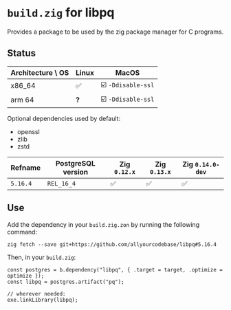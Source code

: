 # `build.zig` for libpq

Provides a package to be used by the zig package manager for C programs.

## Status

| Architecture \ OS | Linux | MacOS             |
|:------------------|:------|-------------------|
| x86_64            | ✅    | ☑️ `-Ddisable-ssl` |
| arm 64            | __?__ | ☑️ `-Ddisable-ssl` |

Optional dependencies used by default:
- openssl
- zlib
- zstd

| Refname  | PostgreSQL version | Zig `0.12.x` | Zig `0.13.x` | Zig `0.14.0-dev` |
|----------|--------------------|--------------|--------------|------------------|
| `5.16.4` | `REL_16_4`         | ✅           | ✅           | ✅               |

## Use

Add the dependency in your `build.zig.zon` by running the following command:
```zig
zig fetch --save git+https://github.com/allyourcodebase/libpq#5.16.4
```

Then, in your `build.zig`:
```zig
const postgres = b.dependency("libpq", { .target = target, .optimize = optimize });
const libpq = postgres.artifact("pq");

// wherever needed:
exe.linkLibrary(libpq);
```
